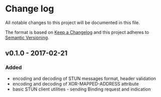 # Change log

All notable changes to this project will be documented in this file.

The format is based on [Keep a Changelog](http://keepachangelog.com/)
and this project adheres to [Semantic Versioning](http://semver.org/).

## v0.1.0 - 2017-02-21

### Added
* encoding and decoding of STUN messages format, header validation
* encoding and decoding of XOR-MAPPED-ADDRESS attribute
* basic STUN client utilities - sending Binding request and indication
